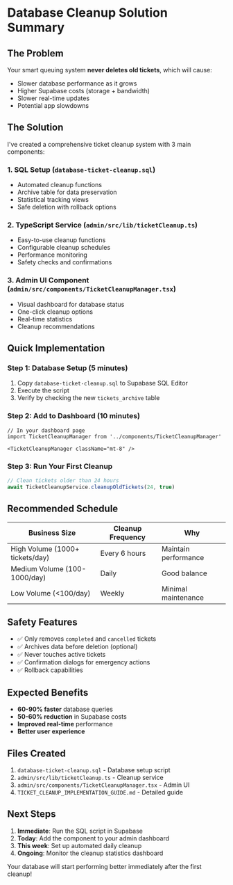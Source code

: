 # Database Cleanup Solution Summary

## The Problem

Your smart queuing system **never deletes old tickets**, which will cause:

- Slower database performance as it grows
- Higher Supabase costs (storage + bandwidth)
- Slower real-time updates
- Potential app slowdowns

## The Solution

I've created a comprehensive ticket cleanup system with 3 main components:

### 1. SQL Setup (`database-ticket-cleanup.sql`)

- Automated cleanup functions
- Archive table for data preservation
- Statistical tracking views
- Safe deletion with rollback options

### 2. TypeScript Service (`admin/src/lib/ticketCleanup.ts`)

- Easy-to-use cleanup functions
- Configurable cleanup schedules
- Performance monitoring
- Safety checks and confirmations

### 3. Admin UI Component (`admin/src/components/TicketCleanupManager.tsx`)

- Visual dashboard for database status
- One-click cleanup options
- Real-time statistics
- Cleanup recommendations

## Quick Implementation

### Step 1: Database Setup (5 minutes)

1. Copy `database-ticket-cleanup.sql` to Supabase SQL Editor
2. Execute the script
3. Verify by checking the new `tickets_archive` table

### Step 2: Add to Dashboard (10 minutes)

```tsx
// In your dashboard page
import TicketCleanupManager from '../components/TicketCleanupManager'

<TicketCleanupManager className="mt-8" />
```

### Step 3: Run Your First Cleanup

```typescript
// Clean tickets older than 24 hours
await TicketCleanupService.cleanupOldTickets(24, true)
```

## Recommended Schedule

| Business Size | Cleanup Frequency | Why |
|---------------|------------------|-----|
| High Volume (1000+ tickets/day) | Every 6 hours | Maintain performance |
| Medium Volume (100-1000/day) | Daily | Good balance |
| Low Volume (<100/day) | Weekly | Minimal maintenance |

## Safety Features

- ✅ Only removes `completed` and `cancelled` tickets
- ✅ Archives data before deletion (optional)
- ✅ Never touches active tickets
- ✅ Confirmation dialogs for emergency actions
- ✅ Rollback capabilities

## Expected Benefits

- **60-90% faster** database queries
- **50-60% reduction** in Supabase costs
- **Improved real-time** performance
- **Better user experience**

## Files Created

1. `database-ticket-cleanup.sql` - Database setup script
2. `admin/src/lib/ticketCleanup.ts` - Cleanup service
3. `admin/src/components/TicketCleanupManager.tsx` - Admin UI
4. `TICKET_CLEANUP_IMPLEMENTATION_GUIDE.md` - Detailed guide

## Next Steps

1. **Immediate**: Run the SQL script in Supabase
2. **Today**: Add the component to your admin dashboard
3. **This week**: Set up automated daily cleanup
4. **Ongoing**: Monitor the cleanup statistics dashboard

Your database will start performing better immediately after the first cleanup!
